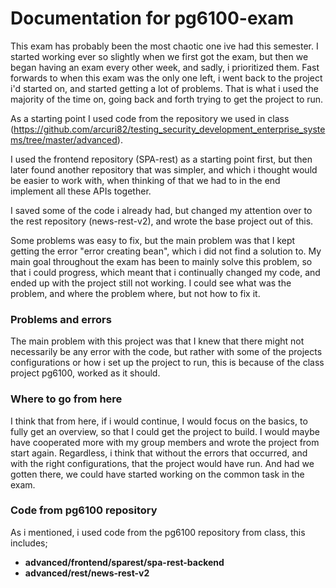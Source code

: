 
# Documentation for pg6100-exam

This exam has probably been the most chaotic one ive had this semester. I started working ever so slightly when we first 
got the exam, but then we began having an exam every other week, and sadly, i prioritized them. Fast forwards to when this
exam was the only one left, i went back to the project i'd started on, and started getting a lot of problems. That is what
i used the majority of the time on, going back and forth trying to get the project to run.

As a starting point I used code from the repository we used in class (https://github.com/arcuri82/testing_security_development_enterprise_systems/tree/master/advanced).

I used the frontend repository (SPA-rest) as a starting point first, but then later found another repository that was simpler, and which i thought would be easier to work with, when thinking of that we had to in the end implement all these APIs together.

I saved some of the code i already had, but changed my attention over to the rest repository (news-rest-v2), and wrote the
base project out of this.

Some problems was easy to fix, but the main problem was that I kept getting the error "error creating bean", which i did not find a
solution to. My main goal throughout the exam has been to mainly solve this problem, so that i could progress, which meant that
i continually changed my code, and ended up with the project still not working. I could see what was the problem, and where the problem
where, but not how to fix it.

### Problems and errors
The main problem with this project was that I knew that there might not necessarily be any error with the code, but rather with
some of the projects configurations or how i set up the project to run, this is because of the class project pg6100, worked as it should.

### Where to go from here
I think that from here, if i would continue, I would focus on the basics, to fully get an overview, so that I could get the project
to build. I would maybe have cooperated more with my group members and wrote the project from start again. Regardless, i think that
without the errors that occurred, and with the right configurations, that the project would have run. And had we gotten there,
we could have started working on the common task in the exam.

### Code from pg6100 repository
As i mentioned, i used code from the pg6100 repository from class, this includes;

* **advanced/frontend/sparest/spa-rest-backend**
* **advanced/rest/news-rest-v2**

